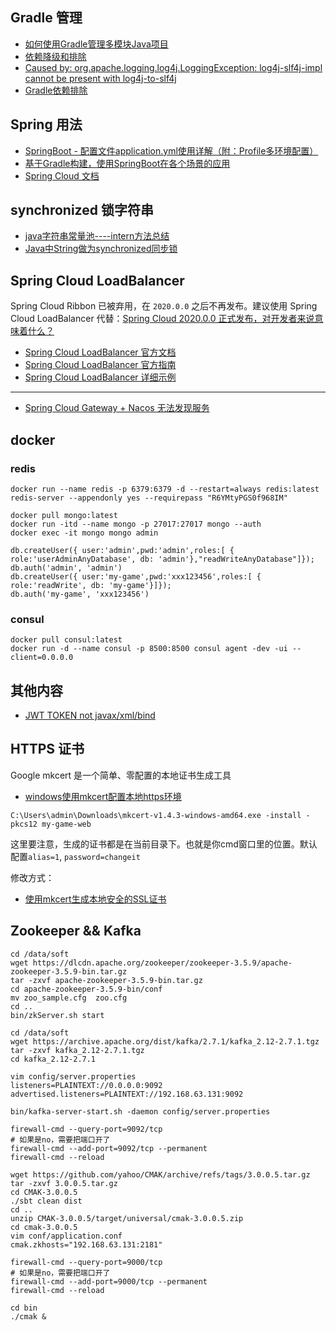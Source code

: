 ## Gradle 管理

- [如何使用Gradle管理多模块Java项目](https://zhuanlan.zhihu.com/p/372585663)
- [依赖降级和排除](https://docs.gradle.org/current/userguide/dependency_downgrade_and_exclude.html)
- [Caused by: org.apache.logging.log4j.LoggingException: log4j-slf4j-impl cannot be present with log4j-to-slf4j](https://stackoverflow.com/questions/59629214/caused-by-org-apache-logging-log4j-loggingexception-log4j-slf4j-impl-cannot-be)
- [Gradle依赖排除](https://www.zhyea.com/2018/02/08/gradle-exclude-dependencies.html)

## Spring 用法

- [SpringBoot - 配置文件application.yml使用详解（附：Profile多环境配置）](https://www.hangge.com/blog/cache/detail_2459.html)
- [基于Gradle构建，使用SpringBoot在各个场景的应用](https://github.com/liaozihong/SpringBoot-Learning)
- [Spring Cloud 文档](https://spring.io/projects/spring-cloud)

## synchronized 锁字符串

- [java字符串常量池----intern方法总结](https://www.liangzl.com/get-article-detail-149074.html)
- [Java中String做为synchronized同步锁](https://www.huaweicloud.com/articles/5f0cc8c134c69cbb462770dcee5cf282.html)

## Spring Cloud LoadBalancer

Spring Cloud Ribbon 已被弃用，在 `2020.0.0` 之后不再发布。建议使用 Spring Cloud LoadBalancer 代替：[Spring Cloud 2020.0.0 正式发布，对开发者来说意味着什么？](https://zhuanlan.zhihu.com/p/340700505)

- [Spring Cloud LoadBalancer 官方文档](https://docs.spring.io/spring-cloud-commons/docs/current/reference/html/#spring-cloud-loadbalancer)
- [Spring Cloud LoadBalancer 官方指南](https://spring.io/guides/gs/spring-cloud-loadbalancer/)
- [Spring Cloud LoadBalancer 详细示例](https://github.com/spring-cloud-samples/spring-cloud-intro-demo)

---

- [Spring Cloud Gateway + Nacos 无法发现服务](https://www.cnblogs.com/flying607/p/14657543.html)

## docker

### redis

```
docker run --name redis -p 6379:6379 -d --restart=always redis:latest redis-server --appendonly yes --requirepass "R6YMtyPGS0f968IM"

docker pull mongo:latest
docker run -itd --name mongo -p 27017:27017 mongo --auth
docker exec -it mongo mongo admin

db.createUser({ user:'admin',pwd:'admin',roles:[ { role:'userAdminAnyDatabase', db: 'admin'},"readWriteAnyDatabase"]});
db.auth('admin', 'admin')
db.createUser({ user:'my-game',pwd:'xxx123456',roles:[ { role:'readWrite', db: 'my-game'}]});
db.auth('my-game', 'xxx123456')
```

### consul

```
docker pull consul:latest
docker run -d --name consul -p 8500:8500 consul agent -dev -ui --client=0.0.0.0
```

## 其他内容

- [JWT TOKEN not javax/xml/bind](https://blog.csdn.net/fanfuqiang/article/details/116993993)

## HTTPS 证书

Google mkcert 是一个简单、零配置的本地证书生成工具

- [windows使用mkcert配置本地https环境](https://blog.zwying.com/archives/51.html)

```
C:\Users\admin\Downloads\mkcert-v1.4.3-windows-amd64.exe -install -pkcs12 my-game-web
```

这里要注意，生成的证书都是在当前目录下。也就是你cmd窗口里的位置。默认配置`alias=1`, `password=changeit`

修改方式：

- [使用mkcert生成本地安全的SSL证书](https://www.jianshu.com/p/5064fef8c577)

## Zookeeper && Kafka

```
cd /data/soft
wget https://dlcdn.apache.org/zookeeper/zookeeper-3.5.9/apache-zookeeper-3.5.9-bin.tar.gz
tar -zxvf apache-zookeeper-3.5.9-bin.tar.gz
cd apache-zookeeper-3.5.9-bin/conf
mv zoo_sample.cfg  zoo.cfg
cd ..
bin/zkServer.sh start

cd /data/soft
wget https://archive.apache.org/dist/kafka/2.7.1/kafka_2.12-2.7.1.tgz
tar -zxvf kafka_2.12-2.7.1.tgz
cd kafka_2.12-2.7.1

vim config/server.properties
listeners=PLAINTEXT://0.0.0.0:9092
advertised.listeners=PLAINTEXT://192.168.63.131:9092

bin/kafka-server-start.sh -daemon config/server.properties

firewall-cmd --query-port=9092/tcp
# 如果是no，需要把端口开了
firewall-cmd --add-port=9092/tcp --permanent
firewall-cmd --reload

wget https://github.com/yahoo/CMAK/archive/refs/tags/3.0.0.5.tar.gz
tar -zxvf 3.0.0.5.tar.gz
cd CMAK-3.0.0.5
./sbt clean dist
cd ..
unzip CMAK-3.0.0.5/target/universal/cmak-3.0.0.5.zip
cd cmak-3.0.0.5
vim conf/application.conf
cmak.zkhosts="192.168.63.131:2181"

firewall-cmd --query-port=9000/tcp
# 如果是no，需要把端口开了
firewall-cmd --add-port=9000/tcp --permanent
firewall-cmd --reload

cd bin
./cmak &
```